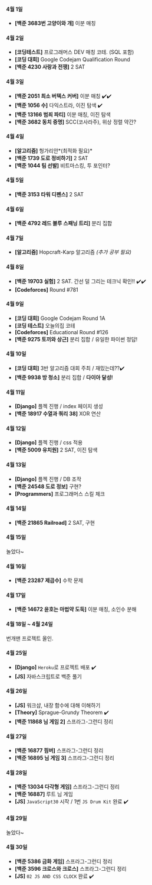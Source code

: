 #### 4월 1일

- **[백준 3683번 고양이와 개]** 이분 매칭

#### 4월 2일

- **[코딩테스트]** 프로그래머스 DEV 매칭 코테. (SQL 포함)
- **[코딩 대회]** Google Codejam Qualification Round
- **[백준 4230 사랑과 전쟁]** 2 SAT

#### 4월 3일

- **[백준 2051 최소 버텍스 커버]** 이분 매칭 :heavy_check_mark::heavy_check_mark:
- **[백준 1056 수]** 다익스트라, 이진 탐색 :heavy_check_mark:
- **[백준 13166 범죄 파티]** 이분 매칭, 이진 탐색
- **[백준 3682 동치 증명]** SCC(코사라주), 위상 정렬 약간?

#### 4월 4일

- **[알고리즘]** 헝가리안*(최적화 필요)*
- **[백준 1739 도로 정비하기]** 2 SAT
- **[백준 1044 팀 선발]** 비트마스킹, 투 포인터?

#### 4월 5일

- **[백준 3153 타워 디펜스]** 2 SAT

#### 4월 6일

- **[백준 4792 레드 블루 스패닝 트리]** 분리 집합

#### 4월 7일

- **[알고리즘]** Hopcraft-Karp 알고리즘 *(추가 공부 필요)*

#### 4월 8일

- **[백준 19703 실험]** 2 SAT. 간선 덜 그리는 테크닉 확인!! :heavy_check_mark::heavy_check_mark: 
- **[Codeforces]** Round #781 

#### 4월 9일

- **[코딩 대회]** Google Codejam Round 1A
- **[코딩 테스트]** 오늘의집 코테
- **[Codeforces]** Educational Round #126
- **[백준 9275 토끼와 상근]** 분리 집합 / 유일한 파이썬 정답!

#### 4월 10일

- **[코딩 대회]** 3반 알고리즘 대회 주최 / 재밌는데??:heavy_check_mark:
- **[백준 9938 방 청소]** 분리 집합 / **다이아 달성!**

#### 4월 11일

- **[Django]** 플젝 진행 / index 페이지 생성
- **[백준 18917 수열과 쿼리 38]** XOR 연산

#### 4월 12일

- **[Django]** 플젝 진행 / css 적용
- **[백준 5009 유치원]** 2 SAT, 이진 탐색

#### 4월 13일

- **[Django]** 플젝 진행 / DB 조작
-  **[백준 24548 도로 정보]** 구현?
-  **[Programmers]** 프로그래머스 스킬 체크 

#### 4월 14일

- **[백준 21865 Railroad]** 2 SAT, 구현

#### 4월 15일

놀았다~

#### 4월 16일

- **[백준 23287 제곱수]** 수학 문제

#### 4월 17일

- **[백준 14672 윤호는 마법약 도둑]** 이분 매칭, 소인수 분해

#### 4월 18일 ~ 4월 24일

번개맨 프로젝트 올인.

#### 4월 25일

- **[Django]** `Heroku`로 프로젝트 배포 :heavy_check_mark:
- **[JS]** 자바스크립트로 백준 풀기

#### 4월 26일

- **[JS]** 워크샵, 내장 함수에 대해 이해하기
- **[Theory]** Sprague-Grundy Theorem :heavy_check_mark:
- **[백준 11868 님 게임 2]** 스프라그-그런디 정리

#### 4월 27일

- **[백준 16877 핌버]** 스프라그-그런디 정리
- **[백준 16895 님 게임 3]** 스프라그-그런디 정리

#### 4월 28일

- **[백준 13034 다각형 게임]** 스프라그-그런디 정리
- **[백준 16887]** 루트 님 게임
- **[JS]** `JavaScript30` 시작 / 1번 `JS Drum Kit` 완료 :heavy_check_mark: 

#### 4월 29일

놀았다~

#### 4월 30일

- **[백준 5386 금화 게임]** 스프라그-그런디 정리
- **[백준 3596 크로스와 크로스]** 스프라그-그런디 정리
- **[JS]** `02 JS AND CSS CLOCK` 완료 :heavy_check_mark:
